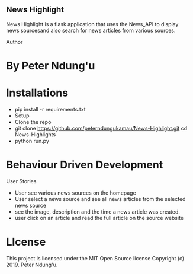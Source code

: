 ## News Highlight
News Highlight is a flask application that uses the News_API to display news sourcesand also search for news articles from various sources.


Author

# By Peter Ndung'u

# Installations
* pip install -r requirements.txt
*  Setup
* Clone the repo
* git clone https://github.com/peterndungukamau/News-Highlight.git
cd News-Highlights
* python run.py

# Behaviour Driven Development
User Stories                      
* User see various news sources on the homepage	        
* User select a news source and see all news articles from the selected news source 
* see the image, description and the time a news article was created.
* user click on an article and read the full article on the source website

# LIcense
This project is licensed under the MIT Open Source license Copyright (c) 2019. Peter Ndung'u.
